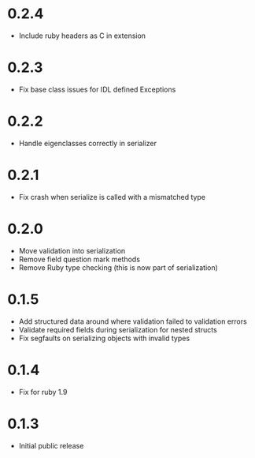# 0.2.4
* Include ruby headers as C in extension

# 0.2.3
* Fix base class issues for IDL defined Exceptions

# 0.2.2
* Handle eigenclasses correctly in serializer

# 0.2.1
* Fix crash when serialize is called with a mismatched type

# 0.2.0
* Move validation into serialization
* Remove field question mark methods
* Remove Ruby type checking (this is now part of serialization)

# 0.1.5
* Add structured data around where validation failed to validation errors
* Validate required fields during serialization for nested structs
* Fix segfaults on serializing objects with invalid types

# 0.1.4
* Fix for ruby 1.9

# 0.1.3
* Initial public release
